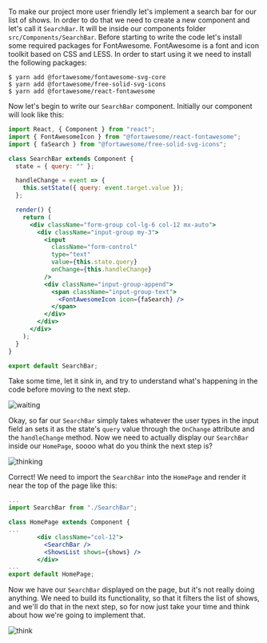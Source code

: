 To make our project more user friendly let's implement a search bar for our list of shows. In order to do that we need to create a new component and let's call it `SearchBar`. It will be inside our components folder `src/Components/SearchBar`.
Before starting to write the code let's install some required packages for FontAwesome. FontAwesome is a font and icon toolkit based on CSS and LESS. In order to start using it we need to install the following packages:

```shell
$ yarn add @fortawesome/fontawesome-svg-core
$ yarn add @fortawesome/free-solid-svg-icons
$ yarn add @fortawesome/react-fontawesome
```

Now let's begin to write our `SearchBar` component. Initially our component will look like this:

```jsx
import React, { Component } from "react";
import { FontAwesomeIcon } from "@fortawesome/react-fontawesome";
import { faSearch } from "@fortawesome/free-solid-svg-icons";

class SearchBar extends Component {
  state = { query: "" };

  handleChange = event => {
    this.setState({ query: event.target.value });
  };

  render() {
    return (
      <div className="form-group col-lg-6 col-12 mx-auto">
        <div className="input-group my-3">
          <input
            className="form-control"
            type="text"
            value={this.state.query}
            onChange={this.handleChange}
          />
          <div className="input-group-append">
            <span className="input-group-text">
              <FontAwesomeIcon icon={faSearch} />
            </span>
          </div>
        </div>
      </div>
    );
  }
}

export default SearchBar;
```

Take some time, let it sink in, and try to understand what's happening in the code before moving to the next step.

![waiting](https://media1.tenor.com/images/da7d905afc93a70b640406c5949e1021/tenor.gif?itemid=9562336)

Okay, so far our `SearchBar` simply takes whatever the user types in the input field an sets it as the state's `query` value through the `OnChange` attribute and the `handleChange` method. Now we need to actually display our `SearchBar` inside our `HomePage`, soooo what do you think the next step is?

![thinking](https://media1.giphy.com/media/MsWnkCVSXz73i/giphy.gif)

Correct! We need to import the `SearchBar` into the `HomePage` and render it near the top of the page like this:

```jsx
...
import SearchBar from "./SearchBar";

class HomePage extends Component {
...
        <div className="col-12">
          <SearchBar />
          <ShowsList shows={shows} />
        </div>
...
export default HomePage;
```

Now we have our `SearchBar` displayed on the page, but it's not really doing anything. We need to build its functionality, so that it filters the list of shows, and we'll do that in the next step, so for now just take your time and think about how we're going to implement that.

![think](https://thumbs.gfycat.com/DismalMixedCheetah-small.gif)
